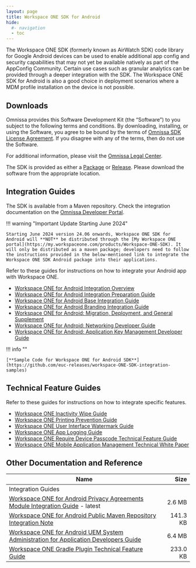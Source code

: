 ```yaml
---
layout: page
title: Workspace ONE SDK for Android
hide:
  #- navigation
  - toc
---
```


The Workspace ONE SDK (formerly known as AirWatch SDK) code library for Google Android devices can be used to enable additional app config and security capabilities that may not yet be available natively as part of the AppConfig Community. Certain use cases such as granular analytics can be provided through a deeper integration with the SDK. The Workspace ONE SDK for Android is also a good choice in deployment scenarios where a MDM profile installation on the device is not possible.

## Downloads

Omnissa provides this Software Development Kit (the “Software”) to you subject to the following terms and conditions. By downloading, installing, or using the Software, you agree to be bound by the terms of [Omnissa SDK License Agreement](https://static.omnissa.com/sites/default/files/omnissa-sdk-agreement.pdf). If you disagree with any of the terms, then do not use the Software.

For additional information, please visit the [Omnissa Legal Center](https://www.omnissa.com/legal-center/).

The SDK is provided as either a [Package](https://github.com/orgs/euc-releases/packages?repo_name=Android-WorkspaceONE-SDK) or [Release](https://github.com/euc-releases/Android-WorkspaceONE-SDK/releases). Please download the software from the appropriate location.

## Integration Guides

The SDK is available from a Maven repository. Check the integration documentation on the [Omnissa Developer Portal](https://developer.omnissa.com/ws1-sdk-uem-android).

!!! warning "Important Update Starting June 2024"

    Starting June 2024 version 24.06 onwards, Workspace ONE SDK for Android will **NOT** be distributed through the [My Workspace ONE portal](https://my.workspaceone.com/products/Workspace-ONE-SDK). It will only be distributed as a maven package; developers need to follow the instructions provided in the below-mentioned link to integrate the Workspace ONE SDK Android package into their applications.

Refer to these guides for instructions on how to integrate your Android app with Workspace ONE.

- [Workspace ONE for Android Integration Overview](./guides/WorkspaceONE_Android_IntegrationOverview.pdf)
- [Workspace ONE for Android Integration Preparation Guide](./guides/WorkspaceONE_Android_IntegrationPreparation.pdf)
- [Workspace ONE for Android Base Integration Guide](./guides/WorkspaceONE_Android_BaseIntegration.pdf)
- [Workspace ONE for Android Branding Integration Guide](./guides/WorkspaceONE_Android_Branding.pdf)
- [Workspace ONE for Android: Migration, Deployment, and General Supplement](./guides/WS1AndroidDeveloperGuideSupplement.pdf)
- [Workspace ONE for Android: Networking Developer Guide](./guides/WS1AndroidDeveloperGuideNetworking.pdf)
- [Workspace ONE for Android: Application Key Management Developer Guide](./guides/WS1AndroidDeveloperGuideKeyManagement.pdf)

!!! info ""

    [**Sample Code for Workspace ONE for Android SDK**](https://github.com/euc-releases/workspace-ONE-SDK-integration-samples)

## Technical Feature Guides

Refer to these guides for instructions on how to integrate specific features.

- [Workspace ONE Inactivity Wipe Guide](./guides/InactivityWipe.pdf)
- [Workspace ONE Printing Prevention Guide](./guides/PrintingPrevention.pdf)
- [Workspace ONE User Interface Watermark Guide](./guides/UserInterfaceWatermark.pdf)
- [Workspace ONE App Logging Guide](./guides/AppLogging.pdf)
- [Workspace ONE Require Device Passcode Technical Feature Guide](guides/RequireDevicePasscode.pdf)
- [Workspace ONE Mobile Application Management Technical White Paper](general/MobileApplicationManagement.pdf)

## Other Documentation and Reference

| Name | Size |
| --- | ---:|
| Integration Guides |  |
| [Workspace ONE for Android Privacy Agreements Module Integration Guide](guides/WorkspaceONE_Android_Privacy.pdf) - latest | 2.6 MB |
| [Workspace ONE for Android Public Maven Repository Integration Note](guides/WorkspaceONE_Android_PublicMavenNote.pdf) | 141.3 KB |
| [Workspace ONE for Android UEM System Administration for Application Developers Guide](guides/WorkspaceONE_Android_UEMSysAdminForAppDevs.pdf) | 6.4 MB |
| [Workspace ONE Gradle Plugin Technical Feature Guide](guides/WorkspaceONEGradlePlugin.pdf) | 233.0 KB |
